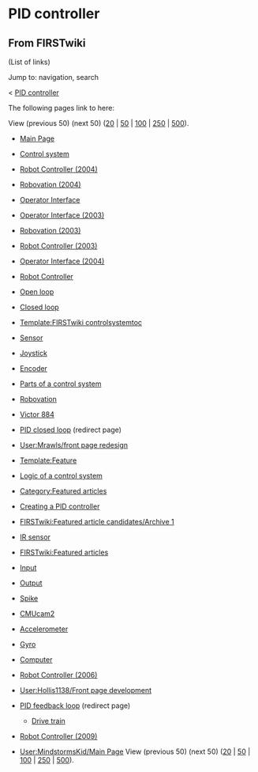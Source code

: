 # PID controller

## From FIRSTwiki

(List of links)

Jump to: navigation, search

< [PID controller](/index.php?title=PID_controller&redirect=no "PID
controller")

The following pages link to here:

View (previous 50) (next 50) ([20](/index.php?title=Special:Whatlinkshere/PID_controller&limit=20&from=0 "Special:Whatlinkshere/PID controller") | [50](/index.php?title=Special:Whatlinkshere/PID_controller&limit=50&from=0 "Special:Whatlinkshere/PID controller") | [100](/index.php?title=Special:Whatlinkshere/PID_controller&limit=100&from=0 "Special:Whatlinkshere/PID controller") | [250](/index.php?title=Special:Whatlinkshere/PID_controller&limit=250&from=0 "Special:Whatlinkshere/PID controller") | [500](/index.php?title=Special:Whatlinkshere/PID_controller&limit=500&from=0 "Special:Whatlinkshere/PID controller")).

- [Main Page](Main_Page "Main Page")
- [Control system](control-system)
- [Robot Controller (2004)](Robot_Controller_%282004%29 "Robot Controller \(2004\)")
- [Robovation (2004)](Robovation_%282004%29 "Robovation \(2004\)")
- [Operator Interface](operator-interface)
- [Operator Interface (2003)](Operator_Interface_%282003%29 "Operator Interface \(2003\)")
- [Robovation (2003)](Robovation_%282003%29 "Robovation \(2003\)")
- [Robot Controller (2003)](Robot_Controller_%282003%29 "Robot Controller \(2003\)")
- [Operator Interface (2004)](Operator_Interface_%282004%29 "Operator Interface \(2004\)")
- [Robot Controller](robot-controller)
- [Open loop](open-loop)
- [Closed loop](closed-loop)
- [Template:FIRSTwiki controlsystemtoc](Template:FIRSTwiki_controlsystemtoc "Template:FIRSTwiki controlsystemtoc")
- [Sensor](sensor)
- [Joystick](joystick)
- [Encoder](encoder)
- [Parts of a control system](Parts_of_a_control_system "Parts of a control system")
- [Robovation](robovation)
- [Victor 884](victor-884)
- [PID closed loop](/index.php?title=PID_closed_loop&redirect=no "PID closed loop") (redirect page)
- [User:Mrawls/front page redesign](User:Mrawls/front_page_redesign "User:Mrawls/front page redesign")
- [Template:Feature](Template:Feature "Template:Feature")
- [Logic of a control system](Logic_of_a_control_system "Logic of a control system")
- [Category:Featured articles](Category:Featured_articles "Category:Featured articles")
- [Creating a PID controller](Creating_a_PID_controller "Creating a PID controller")
- [FIRSTwiki:Featured article candidates/Archive 1](FIRSTwiki:Featured_article_candidates/Archive_1 "FIRSTwiki:Featured article candidates/Archive 1")
- [IR sensor](tsop34840)
- [FIRSTwiki:Featured articles](FIRSTwiki:Featured_articles "FIRSTwiki:Featured articles")
- [Input](input)
- [Output](output)
- [Spike](spike-relay)
- [CMUcam2](CMUcam2 "CMUcam2")
- [Accelerometer](accelerometer)
- [Gyro](gyro)
- [Computer](Computer "Computer")
- [Robot Controller (2006)](Robot_Controller_%282006%29 "Robot Controller \(2006\)")
- [User:Hollis1138/Front page development](User:Hollis1138/Front_page_development "User:Hollis1138/Front page development")
- [PID feedback loop](/index.php?title=PID_feedback_loop&redirect=no "PID feedback loop") (redirect page) 

  - [Drive train](drive-train)

- [Robot Controller (2009)](Robot_Controller_%282009%29 "Robot Controller \(2009\)")
- [User:MindstormsKid/Main Page](User:MindstormsKid/Main_Page "User:MindstormsKid/Main Page") View (previous 50) (next 50) ([20](/index.php?title=Special:Whatlinkshere/PID_controller&limit=20&from=0 "Special:Whatlinkshere/PID controller") | [50](/index.php?title=Special:Whatlinkshere/PID_controller&limit=50&from=0 "Special:Whatlinkshere/PID controller") | [100](/index.php?title=Special:Whatlinkshere/PID_controller&limit=100&from=0 "Special:Whatlinkshere/PID controller") | [250](/index.php?title=Special:Whatlinkshere/PID_controller&limit=250&from=0 "Special:Whatlinkshere/PID controller") | [500](/index.php?title=Special:Whatlinkshere/PID_controller&limit=500&from=0 "Special:Whatlinkshere/PID controller")).
